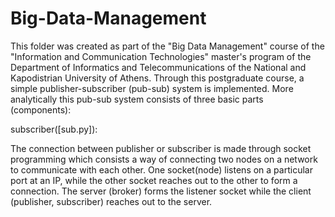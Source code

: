 # Big-Data-Management
This folder was created as part of the "Big Data Management" course of the "Information and Communication Technologies" master's program of the Department of Informatics and Telecommunications of the National and Kapodistrian University of Athens.
Through this postgraduate course, a simple publisher-subscriber (pub-sub) system is implemented. More analytically this pub-sub system consists of three basic parts (components):

subscriber([sub.py]):

The connection between publisher or subscriber is made through socket programming which consists a way of connecting two nodes on a network to communicate with each other. One socket(node) listens on a particular port at an IP, while the other socket reaches out to the other to form a connection. The server (broker) forms the listener socket while the client (publisher, subscriber) reaches out to the server.
